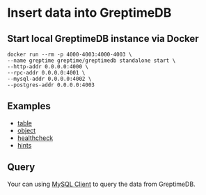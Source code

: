 # Insert data into GreptimeDB

## Start local GreptimeDB instance via Docker

```shell
docker run --rm -p 4000-4003:4000-4003 \
--name greptime greptime/greptimedb standalone start \
--http-addr 0.0.0.0:4000 \
--rpc-addr 0.0.0.0:4001 \
--mysql-addr 0.0.0.0:4002 \
--postgres-addr 0.0.0.0:4003
```

## Examples

- [table](table/README.md)
- [object](object/README.md)
- [healthcheck](healthcheck/README.md)
- [hints](hints/README.md)

## Query

Your can using [MySQL Client](https://docs.greptime.com/user-guide/protocols/mysql) to query the data from GreptimeDB.
